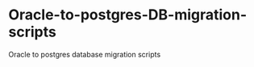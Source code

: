 Oracle-to-postgres-DB-migration-scripts
=======================================

Oracle to postgres database migration scripts
